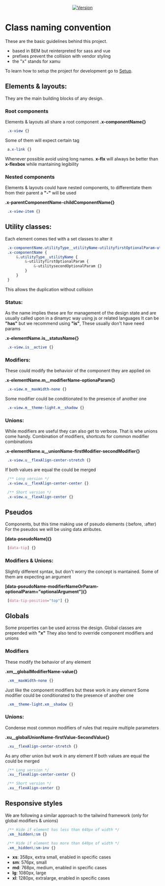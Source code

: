 <p align="center">
<a href="https://www.npmjs.com/package/@xamu-co/styles">
<img src="https://img.shields.io/npm/v/@xamu-co/styles.svg?sanitize=true" alt="Version">
</a>
</p>

# Class naming convention
These are the basic guidelines behind this project.

- based in BEM but reinterpreted for sass and vue
- prefixes prevent the collision with vendor styling
- the "x" stands for xamu

To learn how to setup the project for development go to [Setup](SETUP).

## Elements & layouts:
They are the main building blocks of any design.

### Root components
Elements & layouts all share a root component
**.x-componentName{}**
```css
 .x-view {}
```
Some of them will expect certain tag
```css
 a.x-link {}
```
Whenever possible avoid using long names. **x-flx** will always be better than **x-flexbox** while mantaining legibility

### Nested components
Elements & layouts could have nested components, to differentiate them from their parent a **"-"** will be used

**.x-parentComponentName-childComponentName{}**
```css
 .x-view-item {}
```

## Utility classes:
Each element comes tied with a set classes to alter it
```scss
 .x-componentName.utilityType__utilityName-utilityfirstOptionalParam-utilitysecondOptionalParam {}
 .x-componentName {
     &.utilityType__utilityName {
         &-utilityfirstOptionalParam {
             &-utilitysecondOptionalParam {}
         }
     }
 }
```
This allows the duplication without collision

### Status:
As the name implies these are for management of the design state and are usually called upon in a dinamyc way using js or related languages
It can be **"has"** but we recommend using **"is"**, These usually don't have need params

**.x-elementName.is__statusName{}**
```css
 .x-view.is__active {}
```

### Modifiers:
These could modify the behavioir of the component they are applied on

**.x-elementName.m__modifierName-optionaParam{}**
```css
 .x-view.m__maxWidth-none {}
```
Some modifier could be conditionated to the presence of another one
```css
 .x-view.m__theme-light.m__shadow {}
```

### Unions:
While modifiers are useful they can also get to verbose. That is whe unions come handy.
Combination of modifiers, shortcuts for common modifier combinations

**.x-elementName.u__unionName-firstModifier-secondModifier{}**
```css
 .x-view.u__flexAlign-center-stretch {}
```
If both values are equal the could be merged
```css
 /** Long version */
 .x-view.u__flexAlign-center-center {}

 /** Short version */
 .x-view.u__flexAlign-center {}
```

## Pseudos
Components, but this time making use of pseudo elements (:before, :after)
For the pseudos we will be using data atributes.

**[data-pseudoName]{}**
```css
 [data-tip] {}
```

### Modifiers & Unions:
Slightly different syntax, but don't worry the concept is mantained.
Some of them are expecting an argument

**[data-pseudoName-modifierNameOrParam-optionalParam="optionalArgument"]{}**
```css
 [data-tip-position="top"] {}
```

## Globals
Some properties can be used across the design.
Global classes are prepended with **"x"**
They also tend to override component modifiers and unions

### Modifiers
These modify the behavior of any element

**.xm__globalModifierName-value{}**
```css
 .xm__maxWidth-none {}
```
Just like the component modifiers but these work in any element
Some modifier could be conditionated to the presence of another one
```css
 .xm__theme-light.xm__shadow {}
```

### Unions:
Condense most common modifiers of rules that require multiple parameters

**.xu__globalUnionName-firstValue-SecondValue{}**
```css
 .xu__flexAlign-center-stretch {}
```
As any other union but work in any element
If both values are equal the could be merged
```css
 /** Long version */
 .xu__flexAlign-center-center {}

 /** Short version */
 .xu__flexAlign-center {}
```

## Responsive styles
We are following a similar approach to the tailwind framework (only for global modifiers & unions)
```css
 /** Hide if element has less than 640px of width */
 .xm__hidden\:sm {}

 /** Hide if element has more than 640px of width */
 .xm__hidden\:sm-inv {}
```

- **xs**: 358px, extra small, enabled in specific cases
- **sm**: 576px, small
- **md**: 768px, medium, enabled in specific cases
- **lg**: 1080px, large
- **xl**: 1280px, extralarge, enabled in specific cases